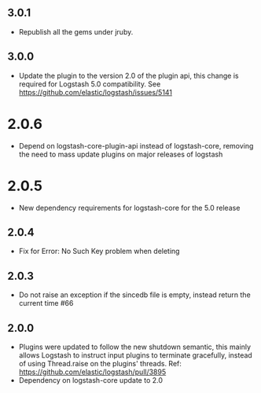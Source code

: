 ## 3.0.1
  - Republish all the gems under jruby.
## 3.0.0
  - Update the plugin to the version 2.0 of the plugin api, this change is required for Logstash 5.0 compatibility. See https://github.com/elastic/logstash/issues/5141
# 2.0.6
  - Depend on logstash-core-plugin-api instead of logstash-core, removing the need to mass update plugins on major releases of logstash
# 2.0.5
  - New dependency requirements for logstash-core for the 5.0 release
## 2.0.4
 - Fix for Error: No Such Key problem when deleting
## 2.0.3
 - Do not raise an exception if the sincedb file is empty, instead return the current time #66
## 2.0.0
 - Plugins were updated to follow the new shutdown semantic, this mainly allows Logstash to instruct input plugins to terminate gracefully, 
   instead of using Thread.raise on the plugins' threads. Ref: https://github.com/elastic/logstash/pull/3895
 - Dependency on logstash-core update to 2.0

